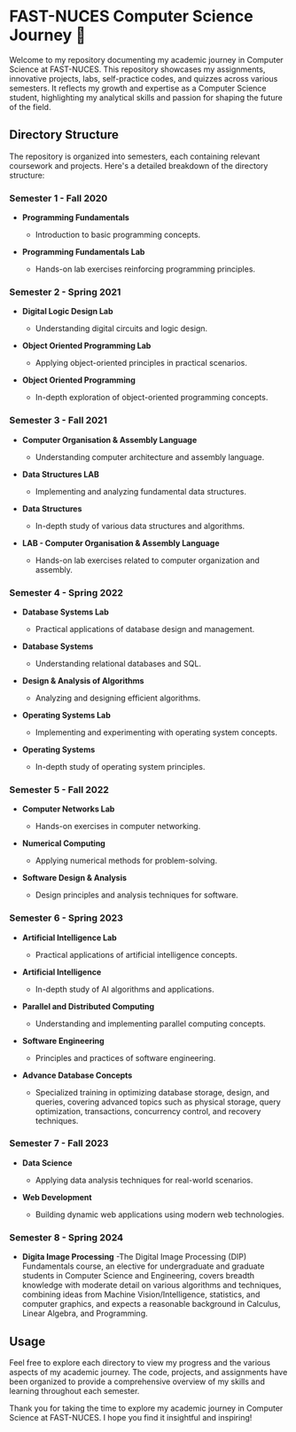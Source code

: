 # FAST-NUCES Computer Science Journey 🚀

Welcome to my repository documenting my academic journey in Computer Science at FAST-NUCES. This repository showcases my assignments, innovative projects, labs, self-practice codes, and quizzes across various semesters. It reflects my growth and expertise as a Computer Science student, highlighting my analytical skills and passion for shaping the future of the field.

## Directory Structure

The repository is organized into semesters, each containing relevant coursework and projects. Here's a detailed breakdown of the directory structure:

### Semester 1 - Fall 2020

- **Programming Fundamentals**
  - Introduction to basic programming concepts.

- **Programming Fundamentals Lab**
  - Hands-on lab exercises reinforcing programming principles.

### Semester 2 - Spring 2021

- **Digital Logic Design Lab**
  - Understanding digital circuits and logic design.

- **Object Oriented Programming Lab**
  - Applying object-oriented principles in practical scenarios.

- **Object Oriented Programming**
  - In-depth exploration of object-oriented programming concepts.

### Semester 3 - Fall 2021

- **Computer Organisation & Assembly Language**
  - Understanding computer architecture and assembly language.

- **Data Structures LAB**
  - Implementing and analyzing fundamental data structures.

- **Data Structures**
  - In-depth study of various data structures and algorithms.

- **LAB - Computer Organisation & Assembly Language**
  - Hands-on lab exercises related to computer organization and assembly.

### Semester 4 - Spring 2022

- **Database Systems Lab**
  - Practical applications of database design and management.

- **Database Systems**
  - Understanding relational databases and SQL.

- **Design & Analysis of Algorithms**
  - Analyzing and designing efficient algorithms.

- **Operating Systems Lab**
  - Implementing and experimenting with operating system concepts.

- **Operating Systems**
  - In-depth study of operating system principles.

### Semester 5 - Fall 2022

- **Computer Networks Lab**
  - Hands-on exercises in computer networking.

- **Numerical Computing**
  - Applying numerical methods for problem-solving.

- **Software Design & Analysis**
  - Design principles and analysis techniques for software.

### Semester 6 - Spring 2023

- **Artificial Intelligence Lab**
  - Practical applications of artificial intelligence concepts.

- **Artificial Intelligence**
  - In-depth study of AI algorithms and applications.

- **Parallel and Distributed Computing**
  - Understanding and implementing parallel computing concepts.

- **Software Engineering**
  - Principles and practices of software engineering.

- **Advance Database Concepts**
  - Specialized training in optimizing database storage, design, and queries, covering advanced topics such as physical storage, query optimization, transactions, concurrency control, and recovery techniques.


### Semester 7 - Fall 2023

- **Data Science**
  - Applying data analysis techniques for real-world scenarios.

- **Web Development**
  - Building dynamic web applications using modern web technologies.

### Semester 8 - Spring 2024

- **Digita Image Processing**
  -The Digital Image Processing (DIP) Fundamentals course, an elective for undergraduate and graduate students in Computer Science and Engineering, covers breadth knowledge with moderate detail on various algorithms and techniques, combining ideas from Machine Vision/Intelligence, statistics, and computer graphics, and expects a reasonable background in Calculus, Linear Algebra, and Programming.

## Usage

Feel free to explore each directory to view my progress and the various aspects of my academic journey. The code, projects, and assignments have been organized to provide a comprehensive overview of my skills and learning throughout each semester.

Thank you for taking the time to explore my academic journey in Computer Science at FAST-NUCES. I hope you find it insightful and inspiring!
